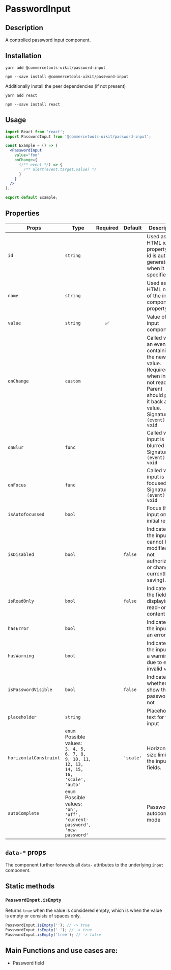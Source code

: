 <!-- THIS IS AN AUTOGENERATED FILE. DO NOT EDIT THIS FILE DIRECTLY. -->
<!-- This file is created by the `yarn generate-readme` script. -->

# PasswordInput

## Description

A controlled password input component.

## Installation

```
yarn add @commercetools-uikit/password-input
```

```
npm --save install @commercetools-uikit/password-input
```

Additionally install the peer dependencies (if not present)

```
yarn add react
```

```
npm --save install react
```

## Usage

```jsx
import React from 'react';
import PasswordInput from '@commercetools-uikit/password-input';

const Example = () => (
  <PasswordInput
    value="foo"
    onChange={
      (/** event */) => {
        /** alert(event.target.value) */
      }
    }
  />
);

export default Example;
```

## Properties

| Props                  | Type                                                                                               | Required | Default   | Description                                                                                                                                                           |
| ---------------------- | -------------------------------------------------------------------------------------------------- | :------: | --------- | --------------------------------------------------------------------------------------------------------------------------------------------------------------------- |
| `id`                   | `string`                                                                                           |          |           | Used as HTML id property. An id is auto-generated when it is not specified.                                                                                           |
| `name`                 | `string`                                                                                           |          |           | Used as HTML name of the input component. property                                                                                                                    |
| `value`                | `string`                                                                                           |    ✅    |           | Value of the input component.                                                                                                                                         |
| `onChange`             | `custom`                                                                                           |          |           | Called with an event containing the new value. Required when input is not read only. Parent should pass it back as value.&#xA;<br />&#xA;Signature: `(event) => void` |
| `onBlur`               | `func`                                                                                             |          |           | Called when input is blurred&#xA;<br />&#xA;Signature: `(event) => void`                                                                                              |
| `onFocus`              | `func`                                                                                             |          |           | Called when input is focused&#xA;<br />&#xA;Signature: `(event) => void`                                                                                              |
| `isAutofocussed`       | `bool`                                                                                             |          |           | Focus the input on initial render                                                                                                                                     |
| `isDisabled`           | `bool`                                                                                             |          | `false`   | Indicates that the input cannot be modified (e.g not authorized, or changes currently saving).                                                                        |
| `isReadOnly`           | `bool`                                                                                             |          | `false`   | Indicates that the field is displaying read-only content                                                                                                              |
| `hasError`             | `bool`                                                                                             |          |           | Indicates that the input has an error                                                                                                                                 |
| `hasWarning`           | `bool`                                                                                             |          |           | Indicates that the input has a warning due to e.g invalid values                                                                                                      |
| `isPasswordVisible`    | `bool`                                                                                             |          | `false`   | Indicates whether we show the password or not                                                                                                                         |
| `placeholder`          | `string`                                                                                           |          |           | Placeholder text for the input                                                                                                                                        |
| `horizontalConstraint` | `enum`<br/>Possible values:<br/>`3, 4, 5, 6, 7, 8, 9, 10, 11, 12, 13, 14, 15, 16, 'scale', 'auto'` |          | `'scale'` | Horizontal size limit of the input fields.                                                                                                                            |
| `autoComplete`         | `enum`<br/>Possible values:<br/>`'on', 'off', 'current-password', 'new-password'`                  |          |           | Password autocomplete mode                                                                                                                                            |

## `data-*` props

The component further forwards all `data-` attributes to the underlying `input` component.

## Static methods

### `PasswordInput.isEmpty`

Returns `true` when the value is considered empty, which is when the value is empty or consists of spaces only.

```js
PasswordInput.isEmpty(''); // -> true
PasswordInput.isEmpty(' '); // -> true
PasswordInput.isEmpty('tree'); // -> false
```

## Main Functions and use cases are:

- Password field
